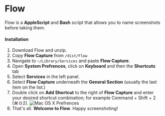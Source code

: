 Flow
====

Flow is a **AppleScript** and **Bash** script that allows you to name screenshots before taking them.

#### Installation ####
1. Download Flow and unzip.
2. Copy **Flow Capture** from 	``/dist/Flow``
3. Navigate to ``~/Library/Services`` and paste **Flow Capture**.
4. Open **System Prefrences**, click on **Keyboard** and then the **Shortcuts** tab
5. Select **Services** in the left panel.
6. Select **Flow Capture** underneath the **General Section** (usually the last item on the list.)
7. Double click on **Add Shortcut** to the right of **Flow Capture** and enter your desired shortcut combination; for example Command + Shift + 2 (⌘⇧2).
![Mac OS X Prefrences](https://copy.com/eHNuDYlNdHkbDiJG)  
8. That's all. **Welcome to Flow**. Happy screenshoting!
